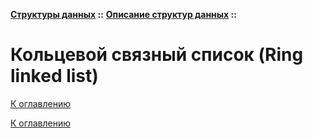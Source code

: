 **[Структуры данных](../../README.md#data-structures) ::** 
**[Описание структур данных](../../README.md#data-structures-descriptions) ::**
# Кольцевой связный список (Ring linked list)

<!--

-->

[К оглавлению](../../README.md#data-structures-descriptions)



[К оглавлению](../../README.md#data-structures-descriptions)
